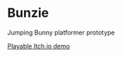 # Bunzie
 Jumping Bunny platformer prototype

[Playable Itch.io demo](https://madmonki.itch.io/bunzie)
